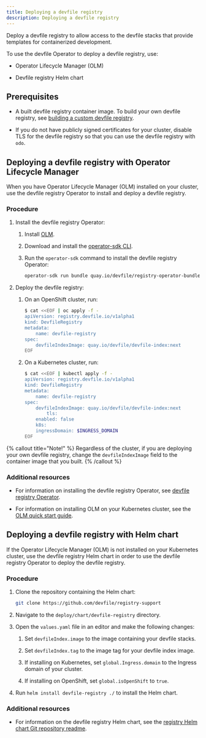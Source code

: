 ```yaml
---
title: Deploying a devfile registry
description: Deploying a devfile registry
---
```


Deploy a devfile registry to allow access to the devfile stacks that
provide templates for containerized development.

To use the devfile Operator to deploy a devfile registry, use:

- Operator Lifecycle Manager (OLM)

- Devfile registry Helm chart

## Prerequisites

- A built devfile registry container image. To build your own devfile
  registry, see [building a custom devfile registry](/docs/2.2.0-alpha/building-a-custom-devfile-registry).

- If you do not have publicly signed certificates for your cluster,
  disable TLS for the devfile registry so that you can use the devfile
  registry with `odo`.

## Deploying a devfile registry with Operator Lifecycle Manager

When you have Operator Lifecycle Manager (OLM) installed on your
cluster, use the devfile registry Operator to install and deploy a
devfile registry.

### Procedure

1. Install the devfile registry Operator:

    1. Install
        [OLM](https://github.com/operator-framework/operator-lifecycle-manager).

    2. Download and install the [operator-sdk
        CLI](https://mirror.openshift.com/pub/openshift-v4/clients/operator-sdk/latest/).

    3. Run the `operator-sdk` command to install the devfile registry
        Operator:

        ```bash
        operator-sdk run bundle quay.io/devfile/registry-operator-bundle:next
        ```

2. Deploy the devfile registry:

    1. On an OpenShift cluster, run:

        ```bash
        $ cat <<EOF | oc apply -f -
        apiVersion: registry.devfile.io/v1alpha1
        kind: DevfileRegistry
        metadata:
            name: devfile-registry
        spec:
            devfileIndexImage: quay.io/devfile/devfile-index:next
        EOF
        ```

    2. On a Kubernetes cluster, run:

        ```bash
        $ cat <<EOF | kubectl apply -f -
        apiVersion: registry.devfile.io/v1alpha1
        kind: DevfileRegistry
        metadata:
            name: devfile-registry
        spec:
            devfileIndexImage: quay.io/devfile/devfile-index:next
                tls:
            enabled: false
            k8s:
            ingressDomain: $INGRESS_DOMAIN
        EOF
        ```

{% callout title="Note!" %}
Regardless of the cluster, if you are deploying your own devfile
registry, change the `devfileIndexImage` field to the container image
that you built.
{% /callout %}

### Additional resources

- For information on installing the devfile registry Operator, see
  [devfile registry
  Operator](https://github.com/devfile/registry-operator).

- For information on installing OLM on your Kubernetes cluster, see
  the [OLM quick start
  guide](https://olm.operatorframework.io/docs/getting-started/).

## Deploying a devfile registry with Helm chart

If the Operator Lifecycle Manager (OLM) is not installed on your
Kubernetes cluster, use the devfile registry Helm chart in order to use
the devfile registry Operator to deploy the devfile registry.

### Procedure

1. Clone the repository containing the Helm chart:

    ```bash
    git clone https://github.com/devfile/registry-support
    ```

2. Navigate to the `deploy/chart/devfile-registry` directory.

3. Open the `values.yaml` file in an editor and make the following
    changes:

    1. Set `devfileIndex.image` to the image containing your devfile
        stacks.

    2. Set `devfileIndex.tag` to the image tag for your devfile index
        image.

    3. If installing on Kubernetes, set `global.Ingress.domain` to the
        Ingress domain of your cluster.

    4. If installing on OpenShift, set `global.isOpenShift` to `true`.

4. Run `helm install devfile-registry ./` to install the Helm chart.

### Additional resources

- For information on the devfile registry Helm chart, see the
  [registry Helm chart Git repository
  readme](https://github.com/devfile/registry-support/blob/master/deploy/chart/devfile-registry/README.md).
